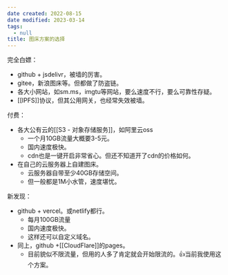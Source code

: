 ```yaml
---
date created: 2022-08-15
date modified: 2023-03-14
tags:
  - null
title: 图床方案的选择
---
```


完全白嫖：

- github + jsdelivr，被墙的厉害。
- gitee，新浪图床等。但都做了防盗链。
- 各大小网站，如sm.ms，imgtu等网站，要么速度不行，要么可靠性存疑。
- [[IPFS]]协议，但其公用网关，也经常失效被墙。

付费：

- 各大公有云的[[S3 - 对象存储服务]]，如阿里云oss
	- 一个月10GB流量大概要3-5元。
	- 国内速度极快。
	- cdn也是一键开启非常省心。但还不知道开了cdn的价格如何。
- 在自己的云服务器上自建图床。
	- 云服务器自带至少40GB存储空间。
	- 但一般都是1M小水管，速度堪忧。

新发现：

- github + vercel。或netlify都行。
	- 每月100GB流量
	- 国内速度极快。
	- 这样还可以自定义域名。
- 同上，github +[[CloudFlare]]的pages。
	- 目前貌似不限流量，但用的人多了肯定就会开始限流的。👍当前我使用这个方案。
